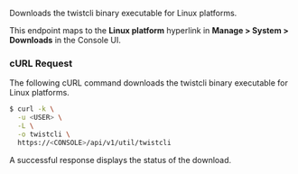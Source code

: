 Downloads the twistcli binary executable for Linux platforms.

This endpoint maps to the **Linux platform** hyperlink in **Manage > System > Downloads** in the Console UI.

### cURL Request

The following cURL command downloads the twistcli binary executable for Linux platforms.

```bash
$ curl -k \
  -u <USER> \
  -L \
  -o twistcli \
  https://<CONSOLE>/api/v1/util/twistcli
```

A successful response displays the status of the download.

